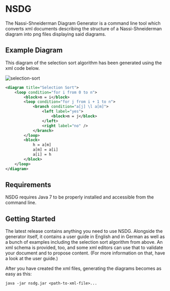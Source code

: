 # NSDG

The Nassi-Shneiderman Diagram Generator is a command line tool which converts xml documents describing the structure of a Nassi-Shneiderman diagram into png files displaying said diagrams.

## Example Diagram

This diagram of the selection sort algorithm has been generated using the xml code below.

![selection-sort](https://cloud.githubusercontent.com/assets/1459067/4448642/52ec9330-4815-11e4-94b7-bd6b2f5048d7.png)

```xml
<diagram title="Selection Sort">
	<loop condition="for i from 0 to n">
		<block>m = i</block>
		<loop condition="for j from i + 1 to n">
			<branch condition="a[j] \l a[m]">
				<left label="yes">
					<block>m = j</block>
				</left>
				<right label="no" />
			</branch>
		</loop>
		<block>
			h = a[m]
			a[m] = a[i]
			a[i] = h
		</block>
	</loop>
</diagram>
```

## Requirements

NSDG requires Java 7 to be properly installed and accessible from the command line.

## Getting Started

The latest release contains anything you need to use NSDG. Alongside the generator itself, it contains a user guide in English and in German as well as a bunch of examples including the selection sort algorithm from above. An xml schema is provided, too, and some xml editors can use that to validate your document and to propose content. (For more information on that, have a look at the user guide.)

After you have created the xml files, generating the diagrams becomes as easy as this:

    java -jar nsdg.jar <path-to-xml-file>...
